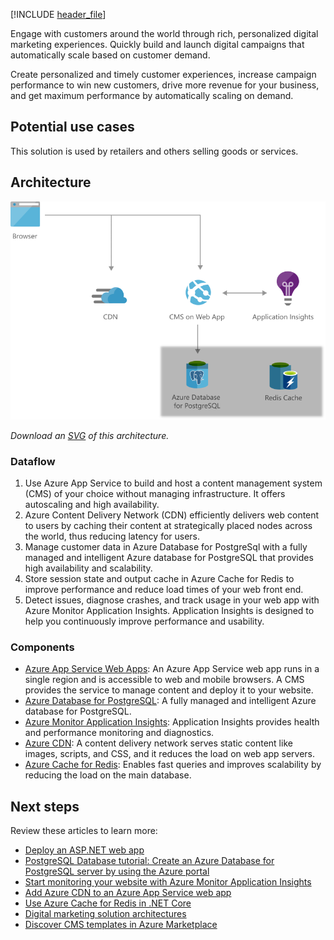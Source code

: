 [!INCLUDE [header_file](../../../includes/sol-idea-header.md)]

Engage with customers around the world through rich, personalized digital marketing experiences. Quickly build and launch digital campaigns that automatically scale based on customer demand.

Create personalized and timely customer experiences, increase campaign performance to win new customers, drive more revenue for your business, and get maximum performance by automatically scaling on demand.

## Potential use cases

This solution is used by retailers and others selling goods or services.

## Architecture

![Architecture Diagram show the flow from the browser through the C M S web app to both Azure database and application insights.](../media/digital-marketing-using-azure-database-for-postgresql.png)

*Download an [SVG](../media/digital-marketing-using-azure-database-for-postgresql.svg) of this architecture.*

### Dataflow

1. Use Azure App Service to build and host a content management system (CMS) of your choice without managing infrastructure. It offers autoscaling and high availability.
1. Azure Content Delivery Network (CDN) efficiently delivers web content to users by caching their content at strategically placed nodes across the world, thus reducing latency for users.
1. Manage customer data in Azure Database for PostgreSql with a fully managed and intelligent Azure database for PostgreSQL that provides high availability and scalability.
1. Store session state and output cache in Azure Cache for Redis to improve performance and reduce load times of your web front end.
1. Detect issues, diagnose crashes, and track usage in your web app with Azure Monitor Application Insights. Application Insights is designed to help you continuously improve performance and usability.

### Components

* [Azure App Service Web Apps](https://azure.microsoft.com/services/app-service/web): An Azure App Service web app runs in a single region and is accessible to web and mobile browsers. A CMS provides the service to manage content and deploy it to your website.
* [Azure Database for PostgreSQL](https://azure.microsoft.com/services/postgresql): A fully managed and intelligent Azure database for PostgreSQL.
* [Azure Monitor Application Insights](https://azure.microsoft.com/services/monitor): Application Insights provides health and performance monitoring and diagnostics.
* [Azure CDN](https://azure.microsoft.com/services/cdn): A content delivery network serves static content like images, scripts, and CSS, and it reduces the load on web app servers.
* [Azure Cache for Redis](https://azure.microsoft.com/services/cache): Enables fast queries and improves scalability by reducing the load on the main database.

## Next steps

Review these articles to learn more:

* [Deploy an ASP.NET web app](/azure/app-service/quickstart-dotnetcore)
* [PostgreSQL Database tutorial: Create an Azure Database for PostgreSQL server by using the Azure portal](/azure/postgresql/quickstart-create-server-database-portal)
* [Start monitoring your website with Azure Monitor Application Insights](/azure/azure-monitor/app/website-monitoring)
* [Add Azure CDN to an Azure App Service web app](/azure/cdn/cdn-add-to-web-app)
* [Use Azure Cache for Redis in .NET Core](/azure/azure-cache-for-redis/cache-dotnet-core-quickstart)
* [Digital marketing solution architectures](https://azure.microsoft.com/solutions/digital-marketing)
* [Discover CMS templates in Azure Marketplace](https://azuremarketplace.microsoft.com/marketplace/apps/category/web?page=1&subcategories=blogs-cmss)
